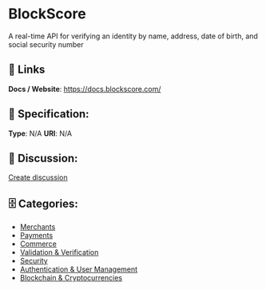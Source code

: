 # BlockScore


A real-time API for verifying an identity by name, address, date of birth, and social security number

##  🔗 Links
**Docs / Website**: https://docs.blockscore.com/

## 🧬 Specification:
**Type**: N/A
**URI**: N/A

## 💬 Discussion:
[Create discussion](https://github.com/apis-list/apis-list/discussions/new)

## 🗄️ Categories:
- [Merchants](https://github.com/apis-list/apis-list#merchants)
- [Payments](https://github.com/apis-list/apis-list#payments)
- [Commerce](https://github.com/apis-list/apis-list#commerce)
- [Validation & Verification](https://github.com/apis-list/apis-list#validation-and-verification)
- [Security](https://github.com/apis-list/apis-list#security)
- [Authentication & User Management](https://github.com/apis-list/apis-list#authentication-and-user-management)
- [Blockchain & Cryptocurrencies](https://github.com/apis-list/apis-list#blockchain-and-cryptocurrencies)







